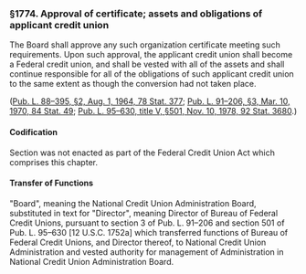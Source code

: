 ### §1774. Approval of certificate; assets and obligations of applicant credit union ###

The Board shall approve any such organization certificate meeting such requirements. Upon such approval, the applicant credit union shall become a Federal credit union, and shall be vested with all of the assets and shall continue responsible for all of the obligations of such applicant credit union to the same extent as though the conversion had not taken place.

([Pub. L. 88–395, §2, Aug. 1, 1964, 78 Stat. 377](/statviewer.htm?volume=78&page=377); [Pub. L. 91–206, §3, Mar. 10, 1970, 84 Stat. 49](/statviewer.htm?volume=84&page=49); [Pub. L. 95–630, title V, §501, Nov. 10, 1978, 92 Stat. 3680](/statviewer.htm?volume=92&page=3680).)

#### Codification ####

Section was not enacted as part of the Federal Credit Union Act which comprises this chapter.

#### Transfer of Functions ####

"Board", meaning the National Credit Union Administration Board, substituted in text for "Director", meaning Director of Bureau of Federal Credit Unions, pursuant to section 3 of Pub. L. 91–206 and section 501 of Pub. L. 95–630 [12 U.S.C. 1752a] which transferred functions of Bureau of Federal Credit Unions, and Director thereof, to National Credit Union Administration and vested authority for management of Administration in National Credit Union Administration Board.